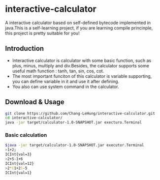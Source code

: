 # interactive-calculator

A interactive calculator based on self-defined bytecode implemented in java.This is a self-learning project, if you are learning compile princinple, this project is pretty suitable for you!

## Introduction

- Interactive calculator is calculator with some basic function, such as plus, minus, multiply and div.Besides, the calculator supports some useful math function : tanh, tan, sin, cos, cot.
- The most important funciton of this calculator is variable supporting, you can define variable in it and use it after defining.
- You also can use system command in the calculator.

## Download & Usage

```bash
git clone https://github.com/Chang-LeHung/interactive-calculator.git
cd interactive-calculator/
java -jar target/calculator-1.0-SNAPSHOT.jar execturo.Terminal
```

### Basic calculation

```bash
$java -jar target/calculator-1.0-SNAPSHOT.jar executor.Terminal
>1+2;
ICInt{val=3}
>2+5-1+6
ICInt{val=12}
>2*(1+2)-5
ICInt{val=1}
```


